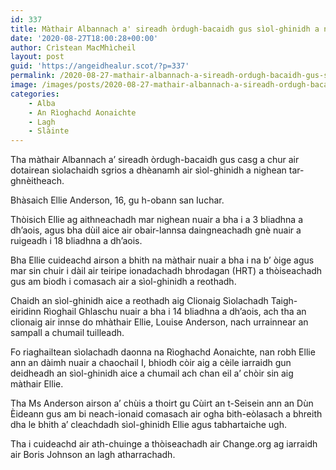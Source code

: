 ```yaml
---
id: 337
title: Màthair Albannach a' sireadh òrdugh-bacaidh gus sìol-ghinidh a nighean tar-ghnèitheach a shàbhaladh
date: '2020-08-27T18:00:28+00:00'
author: Crìstean MacMhìcheil
layout: post
guid: 'https://angeidhealur.scot/?p=337'
permalink: /2020-08-27-mathair-albannach-a-sireadh-ordugh-bacaidh-gus-siol-ghinidh-a-nighean-tar-ghneitheach-a-shabhaladh/
image: /images/posts/2020-08-27-mathair-albannach-a-sireadh-ordugh-bacaidh-gus-siol-ghinidh-a-nighean-tar-ghneitheach-a-shabhaladh.webp
categories:
    - Alba
    - An Rìoghachd Aonaichte
    - Lagh
    - Slàinte
---
```


Tha màthair Albannach a’ sireadh òrdugh-bacaidh gus casg a chur air dotairean sìolachaidh sgrios a dhèanamh air sìol-ghinidh a nighean tar-ghnèitheach.

Bhàsaich Ellie Anderson, 16, gu h-obann san Iuchar.

Thòisich Ellie ag aithneachadh mar nighean nuair a bha i a 3 bliadhna a dh’aois, agus bha dùil aice air obair-lannsa daingneachadh gnè nuair a ruigeadh i 18 bliadhna a dh’aois.

Bha Ellie cuideachd airson a bhith na màthair nuair a bha i na b’ òige agus mar sin chuir i dàil air teiripe ionadachadh bhrodagan (HRT) a thòiseachadh gus am biodh i comasach air a sìol-ghinidh a reothadh.

Chaidh an sìol-ghinidh aice a reothadh aig Clionaig Sìolachadh Taigh-eiridinn Rìoghail Ghlaschu nuair a bha i 14 bliadhna a dh’aois, ach tha an clionaig air innse do mhàthair Ellie, Louise Anderson, nach urrainnear an sampall a chumail tuilleadh.

Fo riaghailtean sìolachadh daonna na Rìoghachd Aonaichte, nan robh Ellie ann an dàimh nuair a chaochail I, bhiodh còir aig a cèile iarraidh gun deidheadh an sìol-ghinidh aice a chumail ach chan eil a’ chòir sin aig màthair Ellie.

Tha Ms Anderson airson a’ chùis a thoirt gu Cùirt an t-Seisein ann an Dùn Èideann gus am bi neach-ionaid comasach air ogha bith-eòlasach a bhreith dha le bhith a’ cleachdadh sìol-ghinidh Ellie agus tabhartaiche ugh.

Tha i cuideachd air ath-chuinge a thòiseachadh air Change.org ag iarraidh air Boris Johnson an lagh atharrachadh.
